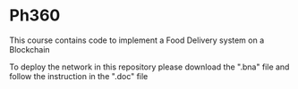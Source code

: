 # Ph360
This course contains code to implement a Food Delivery system on a Blockchain

To deploy the network in this repository please download the ".bna" file and follow the instruction in the ".doc" file
